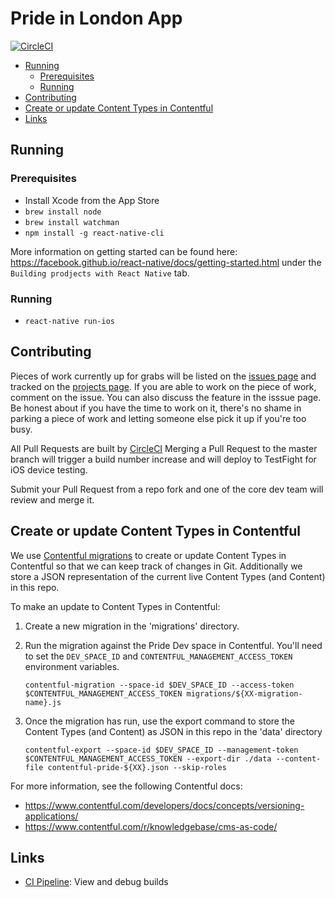# Pride in London App

[![CircleCI](https://circleci.com/gh/redbadger/pride-london-app.svg?style=svg&circle-token=9de45c24a3720e16a6d568c0868750e1d0fe8e40)](https://circleci.com/gh/redbadger/pride-london-app)

<!-- Generateed with markdown-toc (https://github.com/jonschlinkert/markdown-toc) -->

<!-- toc -->

* [Running](#running)
  * [Prerequisites](#prerequisites)
  * [Running](#running-1)
* [Contributing](#contributing)
* [Create or update Content Types in Contentful](#create-or-update-content-types-in-contentful)
* [Links](#links)

<!-- tocstop -->

## Running

### Prerequisites

* Install Xcode from the App Store
* `brew install node`
* `brew install watchman`
* `npm install -g react-native-cli`

More information on getting started can be found here: https://facebook.github.io/react-native/docs/getting-started.html under the `Building prodjects with React Native` tab.

### Running

* `react-native run-ios`

## Contributing

Pieces of work currently up for grabs will be listed on the [issues page](https://github.com/redbadger/pride-london-app/issues) and tracked on the [projects page](https://github.com/redbadger/pride-london-app/projects). If you are able to work on the piece of work, comment on the issue. You can also discuss the feature in the isssue page. Be honest about if you have the time to work on it, there's no shame in parking a piece of work and letting someone else pick it up if you're too busy.

All Pull Requests are built by [CircleCI](https://circleci.com/gh/redbadger/workflows/pride-london-app)
Merging a Pull Request to the master branch will trigger a build number increase and will deploy to TestFight for iOS device testing.

Submit your Pull Request from a repo fork and one of the core dev team will review and merge it.

## Create or update Content Types in Contentful

We use [Contentful migrations](https://github.com/contentful/migration-cli/) to create or update Content Types in Contentful so that we can keep track of changes in Git. Additionally we store a JSON representation of the current live Content Types (and Content) in this repo.

To make an update to Content Types in Contentful:

1. Create a new migration in the 'migrations' directory.

2. Run the migration against the Pride Dev space in Contentful. You'll need to set the `DEV_SPACE_ID` and `CONTENTFUL_MANAGEMENT_ACCESS_TOKEN` environment variables.

   ```
   contentful-migration --space-id $DEV_SPACE_ID --access-token $CONTENTFUL_MANAGEMENT_ACCESS_TOKEN migrations/${XX-migration-name}.js
   ```

3. Once the migration has run, use the export command to store the Content Types (and Content) as JSON in this repo in the 'data' directory
   ```
   contentful-export --space-id $DEV_SPACE_ID --management-token $CONTENTFUL_MANAGEMENT_ACCESS_TOKEN --export-dir ./data --content-file contentful-pride-${XX}.json --skip-roles
   ```

For more information, see the following Contentful docs:

* https://www.contentful.com/developers/docs/concepts/versioning-applications/
* https://www.contentful.com/r/knowledgebase/cms-as-code/

## Links

* [CI Pipeline](https://circleci.com/gh/redbadger/workflows/pride-london-app): View and debug builds
